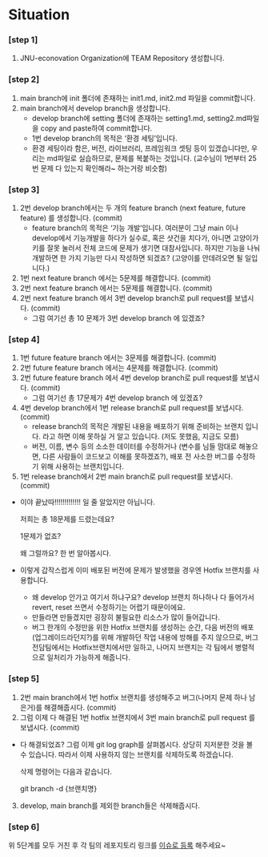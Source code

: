 # Situation

### [step 1]
1. JNU-econovation Organization에 TEAM Repository 생성합니다.

### [step 2]
1. main branch에 init 폴더에 존재하는 init1.md, init2.md 파일을 commit합니다.
2. main branch에서 develop branch을 생성합니다.
    - develop branch에 setting 폴더에 존재하는 setting1.md, setting2.md파일을 copy and paste하여 commit합니다.
    - 1번 develop branch의 목적은 ‘환경 세팅’입니다.
    - 환경 세팅이라 함은, 버전, 라이브러리, 프레임워크 셋팅 등이 있겠습니다만, 우리는 md파일로 실습하므로, 문제를 복붙하는 것입니다. (교수님이 1번부터 25번 문제 다 있는지 확인해라~ 하는거랑 비슷함)

### [step 3]
1. 2번 develop branch에서는 두 개의 feature branch (next feature, future feature) 를 생성합니다. (commit)
    - feature branch의 목적은 ‘기능 개발’입니다. 여러분이 그냥 main 이나 develop에서 기능개발을 하다가 실수로, 혹은 샷건을 치다가, 아니면 고양이가 키를 잘못 눌러서 전체 코드에 문제가 생기면 대참사입니다. 하지만 기능을 나눠 개발하면 한 가지 기능만 다시 작성하면 되겠죠? (고양이를 안데려오면 될 일입니다.)
2. 1번 next feature branch 에서는 5문제를 해결합니다. (commit)
3. 2번 next feature branch 에서는 5문제를 해결합니다. (commit)
4. 2번 next feature branch 에서 3번 develop branch로 pull request를 보냅시다. (commit)
    - 그럼 여기선 총 10 문제가 3번 develop branch 에 있겠죠?

### [step 4]
1. 1번 future feature branch 에서는 3문제를 해결합니다. (commit)
2. 2번 future feature branch 에서는 4문제를 해결합니다. (commit)
3. 2번 future feature branch 에서 4번 develop branch로 pull request를 보냅시다. (commit)
    - 그럼 여기선 총 17문제가 4번 develop branch 에 있겠죠?
4. 4번 develop branch에서 1번 release branch로 pull request를 보냅시다. (commit)
    - release branch의 목적은 개발된 내용을 배포하기 위해 준비하는 브랜치 입니다. 라고 하면 이해 못하실 거 알고 있습니다. (저도 못했음, 지금도 모름)
    - 버전, 이름, 변수 등의 소소한 데이터를 수정하거나 (변수를 님들 맘대로 해놓으면, 다른 사람들이 코드보고 이해를 못하겠죠?), 배포 전 사소한 버그를 수정하기 위해 사용하는 브랜치입니다.
5. 1번 release branch에서 2번 main branch로 pull request를 보냅시다. (commit)
- 이야 끝났따!!!!!!!!!!!!! 일 줄 알았지만 아닙니다.
    
    저희는 총 18문제를 드렸는데요?
    
    1문제가 없죠?
    
    왜 그럴까요? 한 번 알아봅시다.
    
- 이렇게 갑작스럽게 이미 배포된 버전에 문제가 발생했을 경우엔 Hotfix 브랜치를 사용합니다.
    - 왜 develop 안가고 여기서 하냐구요? develop 브랜치 하나하나 다 들어가서 revert, reset 쓰면서 수정하기는 어렵기 때문이에요.
    - 만들라면 만들겠지만 굉장히 불필요한 리소스가 많이 들어갑니다.
    - 버그 한개의 수정만을 위한 Hotfix 브랜치를 생성하는 순간, 다음 버전의 배포(업그레이드라던지?)를 위해 개발하던 작업 내용에 방해를 주지 않으므로, 버그 전담팀에서는 Hotfix브랜치에서만 일하고, 나머지 브랜치는 각 팀에서 병렬적으로 일처리가 가능하게 해줍니다.

### [step 5]
1. 2번 main branch에서 1번 hotfix 브랜치를 생성해주고 버그(나머지 문제 하나 남은거)를 해결해줍시다. (commit)
2. 그럼 이제 다 해결된 1번 hotfix 브랜치에서 3번 main branch로 pull request 를 보냅시다. (commit)
- 다 해결되었죠? 그럼 이제 git log graph를 살펴봅시다. 상당히 지저분한 것을 볼 수 있습니다. 따라서 이제 사용하지 않는 브랜치를 삭제하도록 하겠습니다.

    삭제 명령어는 다음과 같습니다.
    
    git branch -d {브랜치명}
    
3. develop, main branch를 제외한 branch들은 삭제해줍시다.

### [step 6]
위 5단계를 모두 거친 후 각 팀의 레포지토리 링크를 [이슈로 등록](https://github.com/JNU-econovation/Let-s-git-it-started/issues) 해주세요~
